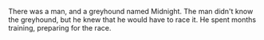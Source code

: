 There was a man, and a greyhound named Midnight.
The man didn't know the greyhound, but he knew that he would have to race it.
He spent months training, preparing for the race.